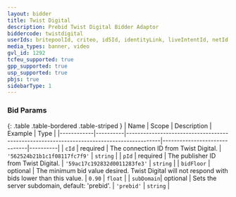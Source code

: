 ```yaml
---
layout: bidder
title: Twist Digital
description: Prebid Twist Digital Bidder Adaptor
biddercode: twistdigital
userIds: britepoolId, criteo, id5Id, identityLink, liveIntentId, netId, parrableId, pubCommonId, unifiedId
media_types: banner, video
gvl_id: 1292
tcfeu_supported: true
gpp_supported: true
usp_supported: true
pbjs: true
sidebarType: 1
---
```


### Bid Params

{: .table .table-bordered .table-striped }
| Name       | Scope    | Description                                                                              | Example                      | Type     |
|------------|----------|------------------------------------------------------------------------------------------|------------------------------|----------|
| `cId`      | required | The connection ID from Twist Digital.                                                          | `'562524b21b1c1f08117fc7f9'` | `string` |
| `pId`      | required | The publisher ID from Twist Digital.                                                           | `'59ac17c192832d0011283fe3'` | `string` |
| `bidFloor` | optional | The minimum bid value desired. Twist Digital will not respond with bids lower than this value. | `0.90`                       | `float`  |
| `subDomain`| optional | Sets the server subdomain, default: 'prebid'.                                            | `'prebid'`                     | `string` |
